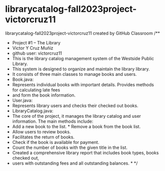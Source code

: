 # librarycatalog-fall2023project-victorcruz11
librarycatalog-fall2023project-victorcruz11 created by GitHub Classroom
/**
 * Project #1 – The Library
 * Victor Y Cruz Muñiz
 * github user: victorcruz11
 * This is the library catalog management system of the Westside Public Library.
 * This system is designed to  organize and maintain the library library.
 * It consists of three main classes to manage books and users.
 * Book.java: 
 * Represents individual books with important details. Provides methods for calculating late fees 
 * and form the book information.
 * User.java: 
 * Represents library users and checks their checked out books.
 * LibraryCatalog.java: 
 * The core of the project, it manages the library catalog and user information. The main methods include: 
 * Add a new book to the list. * Remove a book from the book list.
 * Allow users to review books.
 * Facilitates the return of books.
 * Check if the book is available for payment.
 * Count the number of books with the given title in the list.
 * Created a comprehensive library report that includes book types, books checked out, 
 * users with outstanding fees and all outstanding balances. * 
 */
